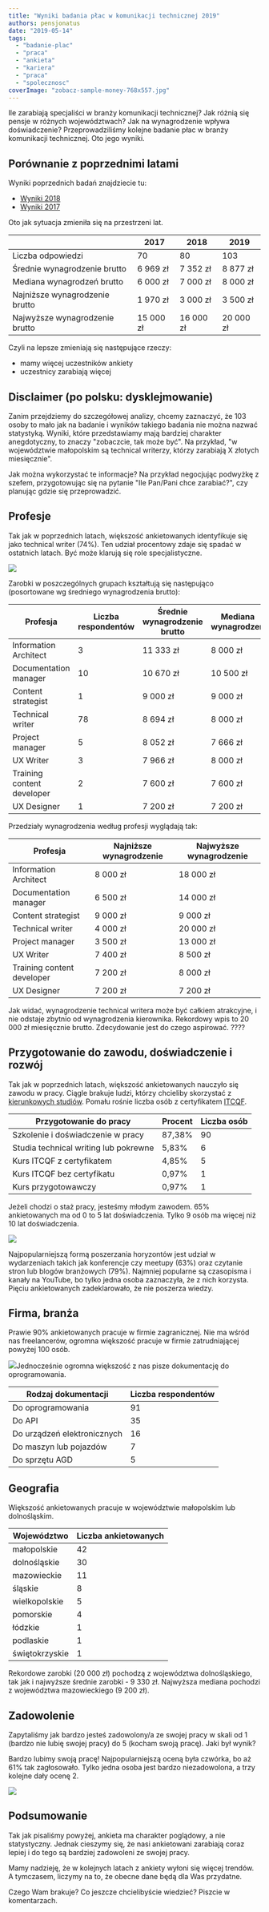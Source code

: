 ```yaml
---
title: "Wyniki badania płac w komunikacji technicznej 2019"
authors: pensjonatus
date: "2019-05-14"
tags:
  - "badanie-plac"
  - "praca"
  - "ankieta"
  - "kariera"
  - "praca"
  - "spolecznosc"
coverImage: "zobacz-sample-money-768x557.jpg"
---
```


Ile zarabiają specjaliści w branży komunikacji technicznej? Jak różnią się
pensje w różnych województwach? Jak na wynagrodzenie wpływa doświadczenie?
Przeprowadziliśmy kolejne badanie płac w branży komunikacji technicznej. Oto
jego wyniki.

## Porównanie z poprzednimi latami

Wyniki poprzednich badań znajdziecie tu:

- [Wyniki 2018](http://techwriter.pl/wyniki-badania-plac-w-komunikacji-technicznej-2018/)
- [Wyniki 2017](http://techwriter.pl/wyniki-badania-plac-w-komunikacji-technicznej/)

Oto jak sytuacja zmieniła się na przestrzeni lat.

|                                | 2017      | 2018      | 2019      |
| ------------------------------ | --------- | --------- | --------- |
| Liczba odpowiedzi              | 70        | 80        | 103       |
| Średnie wynagrodzenie brutto   | 6 969 zł  | 7 352 zł  | 8 877 zł  |
| Mediana wynagrodzeń brutto     | 6 000 zł  | 7 000 zł  | 8 000 zł  |
| Najniższe wynagrodzenie brutto | 1 970 zł  | 3 000 zł  | 3 500 zł  |
| Najwyższe wynagrodzenie brutto | 15 000 zł | 16 000 zł | 20 000 zł |

Czyli na lepsze zmieniają się następujące rzeczy:

- mamy więcej uczestników ankiety
- uczestnicy zarabiają więcej

## Disclaimer (po polsku: dysklejmowanie)

Zanim przejdziemy do szczegółowej analizy, chcemy zaznaczyć, że 103 osoby to
mało jak na badanie i wyników takiego badania nie można nazwać statystyką.
Wyniki, które przedstawiamy mają bardziej charakter anegdotyczny, to znaczy
"zobaczcie, tak może być". Na przykład, "w województwie małopolskim są technical
writerzy, którzy zarabiają X złotych miesięcznie".

Jak można wykorzystać te informacje? Na przykład negocjując podwyżkę z szefem,
przygotowując się na pytanie "Ile Pan/Pani chce zarabiać?", czy planując gdzie
się przeprowadzić.

## Profesje

Tak jak w poprzednich latach, większość ankietowanych identyfikuje się jako
technical writer (74%). Ten udział procentowy zdaje się spadać w ostatnich
latach. Być może klarują się role specjalistyczne.

[![](images/percentage-of-technical-writers.png)](http://techwriter.pl/wp-content/uploads/2019/04/percentage-of-technical-writers.png)

Zarobki w poszczególnych grupach kształtują się następująco (posortowane wg
średniego wynagrodzenia brutto):

| Profesja                   | Liczba respondentów | Średnie wynagrodzenie brutto | Mediana wynagrodzeń |
| -------------------------- | ------------------- | ---------------------------- | ------------------- |
| Information Architect      | 3                   | 11 333 zł                    | 8 000 zł            |
| Documentation manager      | 10                  | 10 670 zł                    | 10 500 zł           |
| Content strategist         | 1                   | 9 000 zł                     | 9 000 zł            |
| Technical writer           | 78                  | 8 694 zł                     | 8 000 zł            |
| Project manager            | 5                   | 8 052 zł                     | 7 666 zł            |
| UX Writer                  | 3                   | 7 966 zł                     | 8 000 zł            |
| Training content developer | 2                   | 7 600 zł                     | 7 600 zł            |
| UX Designer                | 1                   | 7 200 zł                     | 7 200 zł            |

Przedziały wynagrodzenia według profesji wyglądają tak:

| Profesja                   | Najniższe wynagrodzenie | Najwyższe wynagrodzenie |
| -------------------------- | ----------------------- | ----------------------- |
| Information Architect      | 8 000 zł                | 18 000 zł               |
| Documentation manager      | 6 500 zł                | 14 000 zł               |
| Content strategist         | 9 000 zł                | 9 000 zł                |
| Technical writer           | 4 000 zł                | 20 000 zł               |
| Project manager            | 3 500 zł                | 13 000 zł               |
| UX Writer                  | 7 400 zł                | 8 500 zł                |
| Training content developer | 7 200 zł                | 8 000 zł                |
| UX Designer                | 7 200 zł                | 7 200 zł                |

Jak widać, wynagrodzenie technical writera może być całkiem atrakcyjne, i nie
odstaje zbytnio od wynagrodzenia kierownika. Rekordowy wpis to 20 000 zł
miesięcznie brutto. Zdecydowanie jest do czego aspirować. ????

## Przygotowanie do zawodu, doświadczenie i rozwój

Tak jak w poprzednich latach, większość ankietowanych nauczyło się zawodu w
pracy. Ciągle brakuje ludzi, którzy chcieliby skorzystać z
[kierunkowych studiów](https://www.vistula.edu.pl/kierunki-studiow/kontynuacja-edukacji/studia-podyplomowe/informatyka/komunikacja-techniczna).
Pomału rośnie liczba osób z certyfikatem [ITCQF](http://itcqf.org/).

| Przygotowanie do pracy                | Procent | Liczba osób |
| ------------------------------------- | ------- | ----------- |
| Szkolenie i doświadczenie w pracy     | 87,38%  | 90          |
| Studia technical writing lub pokrewne | 5,83%   | 6           |
| Kurs ITCQF z certyfikatem             | 4,85%   | 5           |
| Kurs ITCQF bez certyfikatu            | 0,97%   | 1           |
| Kurs przygotowawczy                   | 0,97%   | 1           |

Jeżeli chodzi o staż pracy, jesteśmy młodym zawodem. 65% ankietowanych ma od 0
to 5 lat doświadczenia. Tylko 9 osób ma więcej niż 10 lat doświadczenia.

[![](images/Staz-pracy.png)](http://techwriter.pl/wp-content/uploads/2019/04/Staz-pracy.png)

Najpopularniejszą formą poszerzania horyzontów jest udział w wydarzeniach takich
jak konferencje czy meetupy (63%) oraz czytanie stron lub blogów branżowych
(79%). Najmniej popularne są czasopisma i kanały na YouTube, bo tylko jedna
osoba zaznaczyła, że z nich korzysta. Pięciu ankietowanych zadeklarowało, że nie
poszerza wiedzy.

## Firma, branża

Prawie 90% ankietowanych pracuje w firmie zagranicznej. Nie ma wśród nas
freelancerów, ogromna większość pracuje w firmie zatrudniającej powyżej 100
osób.

[![](images/wielkosc-firmy.png)](http://techwriter.pl/wp-content/uploads/2019/04/wielkosc-firmy.png)Jednocześnie
ogromna większość z nas pisze dokumentację do oprogramowania.

| Rodzaj dokumentacji         | Liczba respondentów |
| --------------------------- | ------------------- |
| Do oprogramowania           | 91                  |
| Do API                      | 35                  |
| Do urządzeń elektronicznych | 16                  |
| Do maszyn lub pojazdów      | 7                   |
| Do sprzętu AGD              | 5                   |

## Geografia

Większość ankietowanych pracuje w województwie małopolskim lub dolnośląskim.

| Województwo    | Liczba ankietowanych |
| -------------- | -------------------- |
| małopolskie    | 42                   |
| dolnośląskie   | 30                   |
| mazowieckie    | 11                   |
| śląskie        | 8                    |
| wielkopolskie  | 5                    |
| pomorskie      | 4                    |
| łódzkie        | 1                    |
| podlaskie      | 1                    |
| świętokrzyskie | 1                    |

Rekordowe zarobki (20 000 zł) pochodzą z województwa dolnośląskiego, tak jak i
najwyższe średnie zarobki - 9 330 zł. Najwyższa mediana pochodzi z województwa
mazowieckiego (9 200 zł).

## Zadowolenie

Zapytaliśmy jak bardzo jesteś zadowolony/a ze swojej pracy w skali od 1 (bardzo
nie lubię swojej pracy) do 5 (kocham swoją pracę). Jaki był wynik?

Bardzo lubimy swoją pracę! Najpopularniejszą oceną była czwórka, bo aż 61% tak
zagłosowało. Tylko jedna osoba jest bardzo niezadowolona, a trzy kolejne dały
ocenę 2.

[![](images/happiness.png)](http://techwriter.pl/wp-content/uploads/2019/04/happiness.png)

## Podsumowanie

Tak jak pisaliśmy powyżej, ankieta ma charakter poglądowy, a nie statystyczny.
Jednak cieszymy się, że nasi ankietowani zarabiają coraz lepiej i do tego są
bardziej zadowoleni ze swojej pracy.

Mamy nadzieję, że w kolejnych latach z ankiety wyłoni się więcej trendów. A
tymczasem, liczymy na to, że obecne dane będą dla Was przydatne.

Czego Wam brakuje? Co jeszcze chcielibyście wiedzieć? Piszcie w komentarzach.
